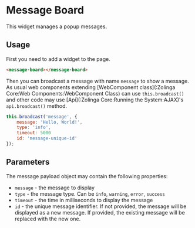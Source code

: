 # Message Board

This widget manages a popup messages.

## Usage

First you need to add a widget to the page.
```html
<message-board></message-board>
```

Then you can broadcast a message with name `message` to show a message. As usual web components
extending [WebComponent class](:Zolinga Core:Web Components:WebComponent Class) can use `this.broadcast()` and other code may use [Api](:Zolinga Core:Running the System:AJAX)'s `api.broadcast()` method.

```javascript 
this.broadcast('message', { 
    message: 'Hello, World!',
    type: 'info',
    timeout: 5000
    id: 'message-unique-id'
});
``` 

## Parameters

The message payload object may contain the following properties:

- `message` - the message to display
- `type` - the message type. Can be `info`, `warning`, `error`, `success`
- `timeout` - the time in milliseconds to display the message
- `id` - the unique message identifier. If not provided, the message will be displayed as a new message. If provided, the existing message will be replaced with the new one.